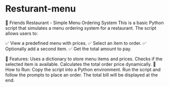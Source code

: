 # Resturant-menu
🥘 Friends Restaurant - Simple Menu Ordering System
This is a basic Python script that simulates a menu ordering system for a restaurant. The script allows users to:

✅ View a predefined menu with prices.
✅ Select an item to order.
✅ Optionally add a second item.
✅ Get the total amount to pay.

📌 Features:
Uses a dictionary to store menu items and prices.
Checks if the selected item is available.
Calculates the total order price dynamically.
🚀 How to Run:
Copy the script into a Python environment.
Run the script and follow the prompts to place an order.
The total bill will be displayed at the end.
